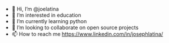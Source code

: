 - 👋 Hi, I’m @joelatina
- 👀 I’m interested in education
- 🌱 I’m currently learning python
- 💞️ I’m looking to collaborate on open source projects
- 📫 How to reach me https://www.linkedin.com/in/josephlatina/

<!---
joelatina/joelatina is a ✨ special ✨ repository because its `README.md` (this file) appears on your GitHub profile.
You can click the Preview link to take a look at your changes.
--->
